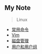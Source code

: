 My Note
-------- 
> Linux

- [常用命令](常用命令/index.md)
- [Vim](Vim/index.md)
- [磁盘管理](磁盘管理/index.md)
- [用户和用户组](用户和用户组/index.md)